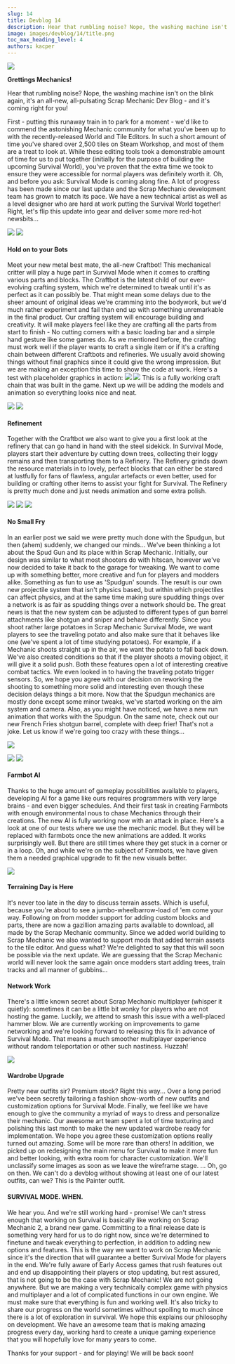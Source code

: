 ```yaml
---
slug: 14
title: Devblog 14
description: Hear that rumbling noise? Nope, the washing machine isn't on the blink again, it's an all-new, all-pulsating Scrap Mechanic Devblog - and it's coming right for you!
image: images/devblog/14/title.png
toc_max_heading_level: 4
authors: kacper
---
```


![](/images/devblog/14/title.png)

**Grettings Mechanics!**

Hear that rumbling noise? Nope, the washing machine isn't on the blink again, it's an all-new, all-pulsating Scrap Mechanic Dev Blog - and it's coming right for you!
<!--truncate-->
First - putting this runaway train in to park for a moment - we'd like to commend the astonishing Mechanic community for what you've been up to with the recently-released World and Tile Editors. In such a short amount of time you've shared over 2,500 tiles on Steam Workshop, and most of them are a treat to look at.
While these editing tools took a demonstrable amount of time for us to put together (initially for the purpose of building the upcoming Survival World), you've proven that the extra time we took to ensure they were accessible for normal players was definitely worth it.
Oh, and before you ask: Survival Mode is coming along fine. A lot of progress has been made since our last update and the Scrap Mechanic development team has grown to match its pace. We have a new technical artist as well as a level designer who are hard at work putting the Survival World together!
Right, let's flip this update into gear and deliver some more red-hot newsbits...

![](https://i.imgur.com/wBY8ewY.png)
![](https://i.imgur.com/gMocHh1.png)

#### Hold on to your Bots

Meet your new metal best mate, the all-new Craftbot! This mechanical critter will play a huge part in Survival Mode when it comes to crafting various parts and blocks. 
The Craftbot is the latest child of our ever-evolving crafting system, which we're determined to tweak until it's as perfect as it can possibly be. That might mean some delays due to the sheer amount of original ideas we're cramming into the bodywork, but we'd much rather experiment and fail than end up with something unremarkable in the final product.
Our crafting system will encourage building and creativity. It will make players feel like they are crafting all the parts from start to finish - No cutting corners with a basic loading bar and a simple hand gesture like some games do. As we mentioned before, the crafting must work well if the player wants to craft a single item or if it's a crafting chain between different Craftbots and refineries. 
We usually avoid showing things without final graphics since it could give the wrong impression. But we are making an exception this time to show the code at work. Here's a test with placeholder graphics in action:
![](https://i.imgur.com/xTq6ytE.gif)
![](https://i.imgur.com/nZXogce.gif)
This is a fully working craft chain that was built in the game. Next up we will be adding the models and animation so everything looks nice and neat. 

![](https://i.imgur.com/y4fykix.png)
![](https://i.imgur.com/lUr9rbu.png)
#### Refinement

Together with the Craftbot we also want to give you a first look at the refinery that can go hand in hand with the steel sidekick.
In Survival Mode, players start their adventure by cutting down trees, collecting their loggy remains and then transporting them to a Refinery. The Refinery grinds down the resource materials in to lovely, perfect blocks that can either be stared at lustfully for fans of flawless, angular artefacts or even better, used for building or crafting other items to assist your fight for Survival.
The Refinery is pretty much done and just needs animation and some extra polish. 

![](https://i.imgur.com/j3ULhxs.png)
![](https://i.imgur.com/RiQfplX.png)
![](https://i.imgur.com/jpC02Sw.gif)
#### No Small Fry

In an earlier post we said we were pretty much done with the Spudgun, but then (ahem) suddenly, we changed our minds...
We've been thinking a lot about the Spud Gun and its place within Scrap Mechanic. Initially, our design was similar to what most shooters do with hitscan, however we've now decided to take it back to the garage for tweaking. We want to come up with something better, more creative and fun for players and modders alike. Something as fun to use as 'Spudgun' sounds.
The result is our own new projectile system that isn't physics based, but within which projectiles can affect physics, and at the same time making sure spudding things over a network is as fair as spudding things over a network should be.
The great news is that the new system can be adjusted to different types of gun barrel attachments like shotgun and sniper and behave differently. Since you shoot rather large potatoes in Scrap Mechanic Survival Mode, we want players to see the traveling potato and also make sure that it behaves like one (we've spent a lot of time studying potatoes).
For example, if a Mechanic shoots straight up in the air, we want the potato to fall back down. We've also created conditions so that if the player shoots a moving object, it will give it a solid push. Both these features open a lot of interesting creative combat tactics. We even looked in to having the traveling potato trigger sensors. 
So, we hope you agree with our decision on reworking the shooting to something more solid and interesting even though these decision delays things a bit more.
Now that the Spudgun mechanics are mostly done except some minor tweaks, we've started working on the aim system and camera. Also, as you might have noticed, we have a new run animation that works with the Spudgun. 
On the same note, check out our new French Fries shotgun barrel, complete with deep frier! That's not a joke. Let us know if we're going too crazy with these things...

![](https://i.imgur.com/wlSK92d.png)

![](https://i.imgur.com/6j8rXvJ.png)
![](https://i.imgur.com/G69uGnA.gif)
#### Farmbot AI

Thanks to the huge amount of gameplay possibilities available to players, developing AI for a game like ours requires programmers with very large brains - and even bigger schedules. And their first task in creating Farmbots with enough environmental nous to chase Mechanics through their creations.
The new AI is fully working now with an attack in place. Here's a look at one of our tests where we use the mechanic model. But they will be replaced with farmbots once the new animations are added. It works surprisingly well. But there are still times where they get stuck in a corner or in a loop.
Oh, and while we're on the subject of Farmbots, we have given them a needed graphical upgrade to fit the new visuals better.

![](https://i.imgur.com/peuzqG7.png)

#### Terraining Day is Here

It's never too late in the day to discuss terrain assets. Which is useful, because you're about to see a jumbo-wheelbarrow-load of 'em come your way.
Following on from modder support for adding custom blocks and parts, there are now a gazillion amazing parts available to download, all made by the Scrap Mechanic community. 
Since we added world building to Scrap Mechanic we also wanted to support mods that added terrain assets to the tile editor. And guess what? We're delighted to say that this will soon be possible via the next update.
We are guessing that the Scrap Mechanic world will never look the same again once modders start adding trees, train tracks and all manner of gubbins...

#### Network Work

There's a little known secret about Scrap Mechanic multiplayer (whisper it quietly): sometimes it can be a little bit wonky for players who are not hosting the game. Luckily, we attend to smash this issue with a well-placed hammer blow.
We are currently working on improvements to game networking and we're looking forward to releasing this fix in advance of Survival Mode. That means a much smoother multiplayer experience without random teleportation or other such nastiness. Huzzah!

![](https://i.imgur.com/W1Uuwo0.png)
#### Wardrobe Upgrade

Pretty new outfits sir? Premium stock? Right this way...
Over a long period we've been secretly tailoring a fashion show-worth of new outfits and customization options for Survival Mode. Finally, we feel like we have enough to give the community a myriad of ways to dress and personalize their mechanic. 
Our awesome art team spent a lot of time texturing and polishing this last month to make the new updated wardrobe ready for implementation. We hope you agree these customization options really turned out amazing. Some will be more rare than others!
In addition, we picked up on redesigning the main menu for Survival to make it more fun and better looking, with extra room for character customization. We'll unclassify some images as soon as we leave the wireframe stage.
... Oh, go on then.  We can't do a devblog without showing at least one of our latest outfits, can we?
This is the Painter outfit. 

#### SURVIVAL MODE. WHEN.

We hear you. And we're still working hard - promise!
We can't stress enough that working on Survival is basically like working on Scrap Mechanic 2, a brand new game. Committing to a final release date is something very hard for us to do right now, since we're determined to finetune and tweak everything to perfection, in addition to adding new options and features.
This is the way we want to work on Scrap Mechanic since it's the direction that will guarantee a better Survival Mode for players in the end. We're fully aware of Early Access games that rush features out and end up disappointing their players or stop updating, but rest assured, that is not going to be the case with Scrap Mechanic! 
We are not going anywhere. But we are making a very technically complex game with physics and multiplayer and a lot of complicated functions in our own engine. We must make sure that everything is fun and working well. It's also tricky to share our progress on the world sometimes without spoiling to much since there is a lot of exploration in survival. 
We hope this explains our philosophy on development. We have an awesome team that is making amazing progress every day, working hard to create a unique gaming experience that you will hopefully love for many years to come.

Thanks for your support - and for playing! 
We will be back soon! 